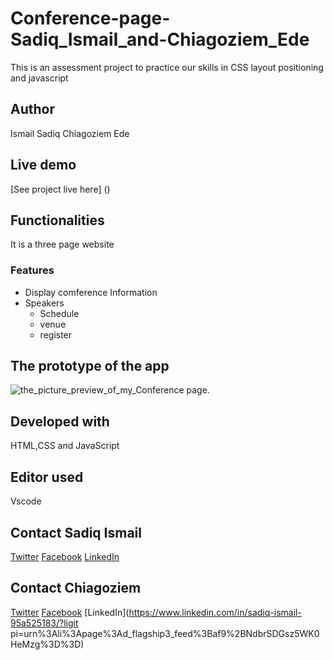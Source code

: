 # Conference-page-Sadiq_Ismail_and-Chiagoziem_Ede
This is an assessment project to practice our skills in CSS layout positioning and javascript


## Author 
Ismail Sadiq
Chiagoziem Ede
## Live demo
[See project live here] ()

## Functionalities
It is a three page website

### Features

* Display comference Information
* Speakers
  * Schedule 
  * venue
  * register

## The prototype of the app
![the_picture_preview_of_my_Conference page.](cal.png "This is the Conference page prototype.")

## Developed with
HTML,CSS and JavaScript
## Editor used
Vscode
## Contact Sadiq Ismail
[Twitter](https://twitter.com/sadeeq_ismaela)
[Facebook](https://www.facebook.com/abubakarsadiq.ismail.10/)
[LinkedIn](https://www.linkedin.com/in/sadiq-ismail-95a525183/?lipi=urn%3Ali%3Apage%3Ad_flagship3_feed%3Baf9%2BNdbrSDGsz5WK0HeMzg%3D%3D)
## Contact Chiagoziem
[Twitter](https://twitter.com/sadeeq_ismaela)
[Facebook](https://www.facebook.com/abubakarsadiq.ismail.10/)
[LinkedIn](https://www.linkedin.com/in/sadiq-ismail-95a525183/?ligit pi=urn%3Ali%3Apage%3Ad_flagship3_feed%3Baf9%2BNdbrSDGsz5WK0HeMzg%3D%3D)